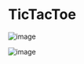 # TicTacToe

![image](https://user-images.githubusercontent.com/101037916/171433736-d8cd9bbb-0336-4681-9977-0b55bd7783c7.png)


![image](https://user-images.githubusercontent.com/101037916/171433827-f9c93167-2f50-494f-be54-56e51b4410da.png)

